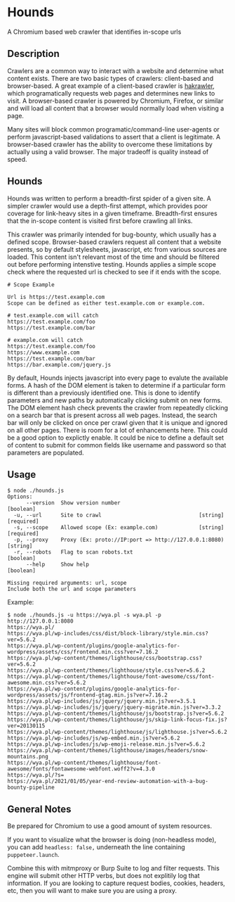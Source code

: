 # Hounds
A Chromium based web crawler that identifies in-scope urls

## Description

Crawlers are a common way to interact with a website and determine what content exists. There are two basic types of crawlers: client-based and browser-based. A great example of a client-based crawler is [hakrawler](https://github.com/hakluke/hakrawler), which programatically requests web pages and determines new links to visit. A browser-based crawler is powered by Chromium, Firefox, or similar and will load all content that a browser would normally load when visiting a page. 

Many sites will block common programatic/command-line user-agents or perform javascript-based validations to assert that a client is legitimate. A browser-based crawler has the ability to overcome these limitations by actually using a valid browser. The major tradeoff is quality instead of speed. 

## Hounds 

Hounds was written to perform a breadth-first spider of a given site. A simpler crawler would use a depth-first attempt, which provides poor coverage for link-heavy sites in a given timeframe. Breadth-first ensures that the in-scope content is visited first before crawling all links.

This crawler was primarily intended for bug-bounty, which usually has a defined scope. Browser-based crawlers request all content that a website presents, so by default stylesheets, javascript, etc from various sources are loaded. This content isn't relevant most of the time and should be filtered out before performing intenstive testing. Hounds applies a simple scope check where the requested url is checked to see if it ends with the scope.

```
# Scope Example

Url is https://test.example.com
Scope can be defined as either test.example.com or example.com.

# test.example.com will catch
https://test.example.com/foo
https://test.example.com/bar

# example.com will catch
https://test.example.com/foo
https://www.example.com
https://test.example.com/bar
https://bar.example.com/jquery.js
```

By default, Hounds injects javascript into every page to evalute the available forms. A hash of the DOM element is taken to determine if a particular form is different than a previously identified one. This is done to identify parameters and new paths by automatically clicking submit on new forms. The DOM element hash check prevents the crawler from repeatedly clicking on a search bar that is present across all web pages. Instead, the search bar will only be clicked on once per crawl given that it is unique and ignored on all other pages. There is room for a lot of enhancements here. This could be a good option to explictly enable. It could be nice to define a default set of content to submit for common fields like username and password so that parameters are populated. 

## Usage

```
$ node ./hounds.js                                                  
Options:
      --version  Show version number                                   [boolean]
  -u, --url      Site to crawl                               [string] [required]
  -s, --scope    Allowed scope (Ex: example.com)             [string] [required]
  -p, --proxy    Proxy (Ex: proto://IP:port => http://127.0.0.1:8080)   [string]
  -r, --robots   Flag to scan robots.txt                               [boolean]
      --help     Show help                                             [boolean]

Missing required arguments: url, scope
Include both the url and scope parameters
```

Example:

```
$ node ./hounds.js -u https://wya.pl -s wya.pl -p http://127.0.0.1:8080
https://wya.pl/
https://wya.pl/wp-includes/css/dist/block-library/style.min.css?ver=5.6.2
https://wya.pl/wp-content/plugins/google-analytics-for-wordpress/assets/css/frontend.min.css?ver=7.16.2
https://wya.pl/wp-content/themes/lighthouse/css/bootstrap.css?ver=5.6.2
https://wya.pl/wp-content/themes/lighthouse/style.css?ver=5.6.2
https://wya.pl/wp-content/themes/lighthouse/font-awesome/css/font-awesome.min.css?ver=5.6.2
https://wya.pl/wp-content/plugins/google-analytics-for-wordpress/assets/js/frontend-gtag.min.js?ver=7.16.2
https://wya.pl/wp-includes/js/jquery/jquery.min.js?ver=3.5.1
https://wya.pl/wp-includes/js/jquery/jquery-migrate.min.js?ver=3.3.2
https://wya.pl/wp-content/themes/lighthouse/js/bootstrap.js?ver=5.6.2
https://wya.pl/wp-content/themes/lighthouse/js/skip-link-focus-fix.js?ver=20130115
https://wya.pl/wp-content/themes/lighthouse/js/lighthouse.js?ver=5.6.2
https://wya.pl/wp-includes/js/wp-embed.min.js?ver=5.6.2
https://wya.pl/wp-includes/js/wp-emoji-release.min.js?ver=5.6.2
https://wya.pl/wp-content/themes/lighthouse/images/headers/snow-mountains.png
https://wya.pl/wp-content/themes/lighthouse/font-awesome/fonts/fontawesome-webfont.woff2?v=4.3.0
https://wya.pl/?s=
https://wya.pl/2021/01/05/year-end-review-automation-with-a-bug-bounty-pipeline
```

## General Notes

Be prepared for Chromium to use a good amount of system resources.

If you want to visualize what the browser is doing (non-headless mode), you can add ```headless: false,``` underneath the line containing ```puppeteer.launch```.

Combine this with mitmproxy or Burp Suite to log and filter requests. This engine will submit other HTTP verbs, but does not explitily log that information. If you are looking to capture request bodies, cookies, headers, etc, then you will want to make sure you are using a proxy. 